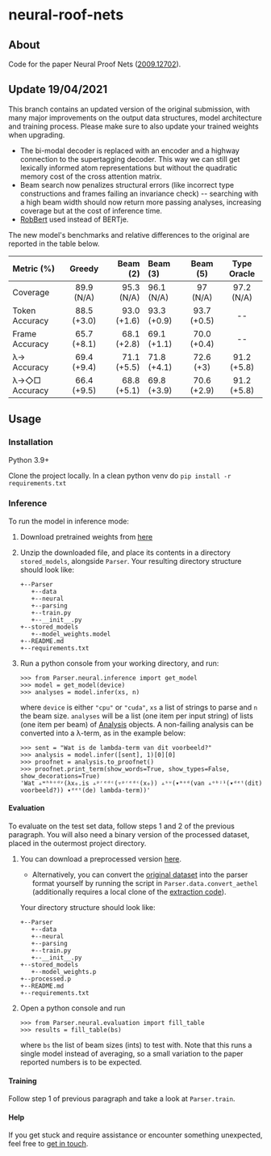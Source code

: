 # neural-roof-nets
## About
Code for the paper Neural Proof Nets ([2009.12702](https://arxiv.org/abs/2009.12702)).

## Update 19/04/2021
This branch contains an updated version of the original submission, with many major improvements
on the output data structures, model architecture and training process.
Please make sure to also update your trained weights when upgrading.
* The bi-modal decoder is replaced with an encoder and a highway connection to the supertagging decoder. This way we can still get 
lexically informed atom representations but without the quadratic memory cost of the cross attention matrix.
* Beam search now penalizes structural errors (like incorrect type constructions and frames failing an invariance check) -- searching with a high beam width
should now return more passing analyses, increasing coverage but at the cost of inference time.
* [RobBert](https://github.com/iPieter/RobBERT) used instead of BERTje. 

The new model's benchmarks and relative differences to the original are reported in the table below.

| Metric (%)       | Greedy     | Beam (2)     |  Beam (3)       | Beam (5)     |  Type Oracle     | 
| :------------- | :----------: | -----------: | :------------- | :----------: |  :----------: |
|  Coverage | 89.9  (N/A)  | 95.3 (N/A)    | 96.1 (N/A) |  97 (N/A)| 97.2 (N/A) |
| Token Accuracy   | 88.5 (+3.0) | 93.0 (+1.6) | 93.3 (+0.9) | 93.7 (+0.5) | -- |
| Frame Accuracy   | 65.7 (+8.1) | 68.1 (+2.8)| 69.1 (+1.1) | 70.0 (+0.4) | -- |
|  λ→ Accuracy  | 69.4 (+9.4) | 71.1 (+5.5) | 71.8 (+4.1) | 72.6 (+3) | 91.2 (+5.8) |
|  λ→◇□ Accuracy | 66.4 (+9.5) | 68.8 (+5.1) | 69.8 (+3.9) | 70.6 (+2.9) | 91.2 (+5.8) |

## Usage

### Installation
Python 3.9+

Clone the project locally. In a clean python venv do `pip install -r requirements.txt`

### Inference
To run the model in inference mode:
1. Download pretrained weights from [here](https://surfdrive.surf.nl/files/index.php/s/BYVKNzD8RPccQhP)
2. Unzip the downloaded file, and place its contents in a directory `stored_models`, alongside `Parser`.
Your resulting directory structure should look like:

    ```
    +--Parser
       +--data
       +--neural
       +--parsing
       +--train.py
       +--__init__.py
    +--stored_models
       +--model_weights.model
    +--README.md
    +--requirements.txt
    ```
3. Run a python console from your working directory, and run:
    ```
    >>> from Parser.neural.inference import get_model
    >>> model = get_model(device)
    >>> analyses = model.infer(xs, n)
    ```
    where `device` is either `"cpu"` or `"cuda"`, `xs` a list of strings to parse and `n` the beam size.
    `analyses` will be a list (one item per input string) of lists (one item per beam) of 
    [Analysis](https://github.com/konstantinosKokos/neural-proof-nets/blob/539036f32373a3e28f7350fb0c5a6f44af7107fc/Parser/parsing/postprocessing.py#L96) objects.
    A non-failing analysis can be converted into a λ-term, as in the example below:
    ```
    >>> sent = "Wat is de lambda-term van dit voorbeeld?"
    >>> analysis = model.infer([sent], 1)[0][0]
    >>> proofnet = analysis.to_proofnet()
    >>> proofnet.print_term(show_words=True, show_types=False, show_decorations=True)
    'Wat ▵ʷʰᵇᵒᵈʸ(λx₀.is ▵ᵖʳᵉᵈᶜ(▿ᵖʳᵉᵈᶜ(x₀)) ▵ˢᵘ(▾ᵐᵒᵈ(van ▵ᵒᵇʲ¹(▾ᵈᵉᵗ(dit) voorbeeld?)) ▾ᵈᵉᵗ(de) lambda-term))'
    ```

#### Evaluation
To evaluate on the test set data, follow steps 1 and 2 of the previous paragraph. You will also need a binary version of 
the processed dataset, placed in the outermost project directory.
 
1. You can download a preprocessed version [here](https://surfdrive.surf.nl/files/index.php/s/7w8EbLx08JEogq4). 
    * Alternatively, you can convert the [original dataset](https://github.com/konstantinosKokos/aethel) into the parser
     format yourself by running the script in `Parser.data.convert_aethel` (additionally requires a local clone of the 
     [extraction code](https://github.com/konstantinosKokos/Lassy-TLG-extraction)).
      
    Your directory structure should look like:

    ```
    +--Parser
       +--data
       +--neural
       +--parsing
       +--train.py
       +--__init__.py
    +--stored_models
       +--model_weights.p
    +--processed.p
    +--README.md
    +--requirements.txt
    ```
2. Open a python console and run 
    ```
    >>> from Parser.neural.evaluation import fill_table
    >>> results = fill_table(bs)
    ``` 
    where `bs` the list of beam sizes (ints) to test with. Note that this runs a single model instead of averaging, so 
    a small variation to the paper reported numbers is to be expected.

#### Training
Follow step 1 of previous paragraph and take a look at `Parser.train`.

#### Help
If you get stuck and require assistance or encounter something unexpected, feel free to
 [get in touch](mailto:k.kogkalidis@uu.nl).
